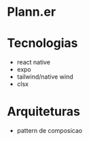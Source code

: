 # Plann.er

# Tecnologias
 - react native
 - expo
 - tailwind/native wind
 - clsx

# Arquiteturas
 - pattern de composicao
